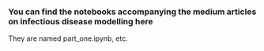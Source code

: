 ### You can find the notebooks accompanying the medium articles on infectious disease modelling here

They are named part_one.ipynb, etc.
